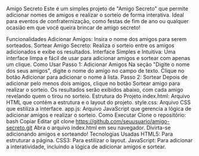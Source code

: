 Amigo Secreto
Este é um simples projeto de "Amigo Secreto" que permite adicionar nomes de amigos e realizar o sorteio de forma interativa. Ideal para eventos de confraternização, como festas de fim de ano ou qualquer ocasião em que você queira brincar de amigo secreto!

Funcionalidades
Adicionar Amigos: Insira o nome dos amigos para serem sorteados.
Sortear Amigo Secreto: Realiza o sorteio entre os amigos adicionados e exibe os resultados.
Interface Simples e Intuitiva: Uma interface limpa e fácil de usar para adicionar amigos e sortear com apenas um clique.
Como Usar
Passo 1: Adicionar Amigos
Na seção "Digite o nome dos seus amigos", digite o nome do amigo no campo de texto.
Clique no botão Adicionar para adicionar o nome à lista.
Passo 2: Sortear
Depois de adicionar pelo menos dois amigos, clique no botão Sortear amigo para realizar o sorteio.
Os resultados serão exibidos abaixo, com cada amigo revelando quem o tirou no sorteio.
Estrutura do Projeto
index.html: Arquivo HTML que contém a estrutura e o layout do projeto.
style.css: Arquivo CSS que estiliza a interface.
app.js: Arquivo JavaScript que gerencia a lógica de adicionar amigos e realizar o sorteio.
Como Executar
Clone o repositório:
bash
Copiar
Editar
git clone https://github.com/seuusuario/amigo-secreto.git
Abra o arquivo index.html em seu navegador.
Divirta-se adicionando amigos e sorteando!
Tecnologias Usadas
HTML5: Para estruturar a página.
CSS3: Para estilizar o layout.
JavaScript: Para adicionar a interatividade, incluindo a lógica de adicionar amigos e sortear.
